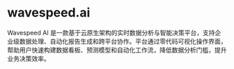 # wavespeed.ai
Wavespeed AI 是一款基于云原生架构的实时数据分析与智能决策平台，支持企业级数据处理、自动化报告生成和跨平台协作。平台通过零代码可视化操作界面，帮助用户快速构建数据看板、预测模型和自动化工作流，降低数据分析门槛，提升业务决策效率。
